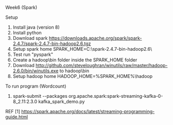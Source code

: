Week6 (Spark)

Setup
1. Install java (version 8)
2. Install python
3. Download spark https://downloads.apache.org/spark/spark-2.4.7/spark-2.4.7-bin-hadoop2.6.tgz
4. Setup spark home SPARK_HOME=C:\spark-2.4.7-bin-hadoop2.6\
5. Test run "pyspark"
6. Create a hadoop\bin folder inside the SPARK_HOME folder
7. Download http://github.com/steveloughran/winutils/raw/master/hadoop-2.6.0/bin/winutils.exe to hadoop\bin
8. Setup hadoop home HADOOP_HOME=%SPARK_HOME%\hadoop

To run program (Wordcount) 
1. spark-submit --packages org.apache.spark:spark-streaming-kafka-0-8_2.11:2.3.0 kafka_spark_demo.py


REF
[1] https://spark.apache.org/docs/latest/streaming-programming-guide.html
